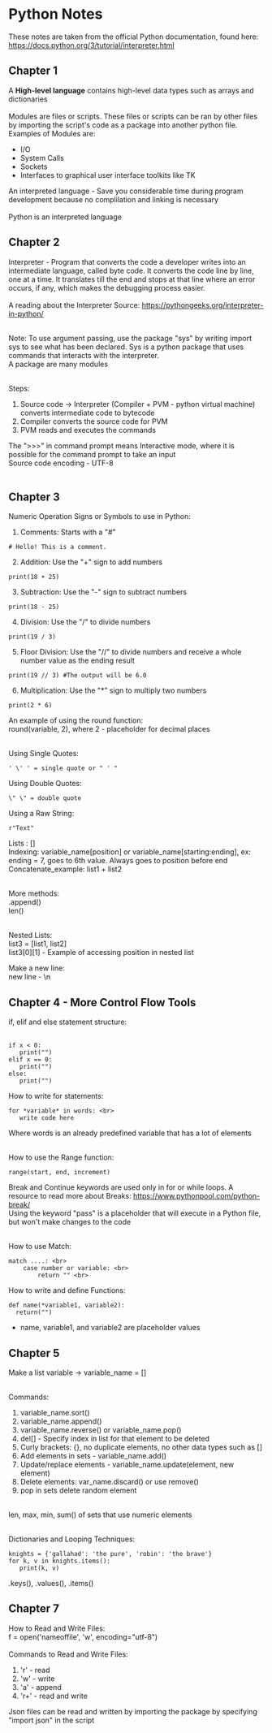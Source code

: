 # Python Notes
These notes are taken from the official Python documentation, found here: https://docs.python.org/3/tutorial/interpreter.html <br>

## Chapter 1 
A <b>High-level language</b> contains high-level data types such as arrays and dictionaries <br>
<br>
Modules are files or scripts. These files or scripts can be ran by other files by importing the script's code as a package into another python file. Examples of Modules are: <br>
* I/O
* System Calls
* Sockets
* Interfaces to graphical user interface toolkits like TK

An interpreted language - Save you considerable time during program development because no complilation and linking is necessary <br>
<br>
Python is an interpreted language 


## Chapter 2
Interpreter - Program that converts the code a developer writes into an intermediate language, called byte code. It converts the code line by line, one at a time. It translates till the end and stops at that line where an error occurs, if any, which makes the debugging process easier. <br>
<br>
A reading about the Interpreter Source: https://pythongeeks.org/interpreter-in-python/ <br>
<br>


Note: To use argument passing, use the package "sys" by writing import sys to see what has been declared. Sys is a python package that uses commands that interacts with the interpreter. <br>
A package are many modules <br>
<br>

Steps: <br>
1. Source code -> Interpreter (Compiler + PVM - python virtual machine) converts intermediate code to bytecode
2. Compiler converts the source code for PVM
3. PVM reads and executes the commands


The ">>>" in command prompt means Interactive mode, where it is possible for the command prompt to take an input <br>
Source code encoding - UTF-8 <br>
<br>

## Chapter 3
Numeric Operation Signs or Symbols to use in Python:
1. Comments: Starts with a "#"
```
# Hello! This is a comment.
```
2. Addition: Use the "+" sign to add numbers
```
print(18 + 25)
```
3. Subtraction: Use the "-" sign to subtract numbers
```
print(18 - 25)
```
4. Division: Use the "/" to divide numbers
```
print(19 / 3)
```
5. Floor Division: Use the "//" to divide numbers and receive a whole number value as the ending result 
```
print(19 // 3) #The output will be 6.0
```
6. Multiplication: Use the "*" sign to multiply two numbers
```
print(2 * 6) 
```

An example of using the round function: <br>
round(variable, 2), where 2 - placeholder for decimal places <br>
<br>

Using Single Quotes:
```
' \' ' = single quote or " ' "
```
Using Double Quotes:
```
\" \" = double quote 
```
Using a Raw String: 
```
r"Text"
```

Lists : [] <br>
Indexing: variable_name[position] or variable_name[starting:ending], ex: ending = 7, goes to 6th value. Always goes to position before end <br>
Concatenate_example: list1 + list2 <br>
<br>

More methods: <br>
.append() <br>
len() <br>
<br>

Nested Lists: <br>
list3 = [list1, list2] <br>
list3[0][1] - Example of accessing position in nested list <br>

Make a new line: <br>
new line - \n <br>

## Chapter 4 - More Control Flow Tools
if, elif and else statement structure: <br>
<br>

```
if x < 0:
   print("")
elif x == 0:
   print("")
else:
   print("")
```
   
How to write for statements:
```
for *variable* in words: <br>
   write code here
```
Where words is an already predefined variable that has a lot of elements <br>
<br>

How to use the Range function:
```
range(start, end, increment)
```

Break and Continue keywords are used only in for or while loops. A resource to read more about Breaks: https://www.pythonpool.com/python-break/ <br>
Using the keyword "pass" is a placeholder that will execute in a Python file, but won't make changes to the code <br>
<br>

How to use Match:
```
match ....: <br>
    case number or variable: <br>
        return "" <br>
```
        
How to write and define Functions:
```
def name(*variable1, variable2):
  return("")
```
* name, variable1, and variable2 are placeholder values


## Chapter 5
Make a list variable -> variable_name = [] <br>
<br>

Commands:
1. variable_name.sort() 
2. variable_name.append()
3. variable_name.reverse() or variable_name.pop()
4. del[] - Specify index in list for that element to be deleted
5. Curly brackets: {}, no duplicate elements, no other data types such as []
6. Add elements in sets - variable_name.add() <br>
7. Update/replace elements - variable_name.update(element, new element)
8. Delete elements: var_name.discard() or use remove()
9. pop in sets delete random element
<br>
len, max, min, sum() of sets that use numeric elements <br>
<br>

Dictionaries and Looping Techniques:
```
knights = {'gallahad': 'the pure', 'robin': 'the brave'}
for k, v in knights.items():
   print(k, v)
```
.keys(), .values(), .items() <br>

## Chapter 7
How to Read and Write Files: <br>
f = open('nameoffile', 'w', encoding="utf-8") <br>
<br>
Commands to Read and Write Files: <br>
1. 'r' - read
2. 'w' - write
3. 'a' - append
4. 'r+' - read and write

Json files can be read and written by importing the package by specifying "import json" in the script
